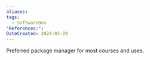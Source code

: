 ```yaml
---
aliases: 
tags:
  - SoftwareDev
"References:": 
DateCreated: 2024-03-29
---
```

Preferred package manager for most courses and uses. 
